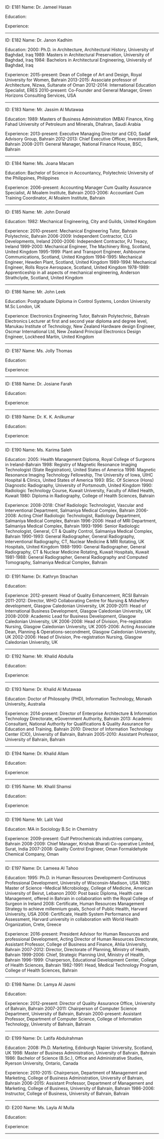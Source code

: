 ID: E181
Name: Dr. Jameel Hasan

Education:

Experience:

---

ID: E182
Name: Dr. Janon Kadhim

Education:
2000: Ph.D. in Architecture, Architectural History, University of Baghdad, Iraq
1989: Masters in Architectural Preservation, University of Baghdad, Iraq
1984: Bachelors in Architectural Engineering, University of Baghdad, Iraq

Experience:
2015-present: Dean of College of Art and Design, Royal University for Women, Bahrain
2013-2015: Associate professor of Architecture, Nizwa, Sultanate of Oman
2012-2014: International Education Specialist, ERES
2010-present: Co-Founder and General Manager, Green Horizons Consulting Services, USA

---

ID: E183
Name: Mr. Jassim Al Mutawaa

Education:
1989: Masters of Business Administration (MBA) Finance, King Fahad University of Petroleum and Minerals, Dhahran, Saudi Arabia

Experience:
2013-present: Executive Managing Director and CEO, Sadaf Advisory Group, Bahrain
2012-2013: Chief Executive Officer, Investors Bank, Bahrain
2008-2011: General Manager, National Finance House, BSC, Bahrain

---

ID: E184
Name: Ms. Joana Macam

Education:
Bachelor of Science in Accountancy, Polytechnic University of the Philippines, Philippines

Experience:
2006-present: Accounting Manager Cum Quality Assurance Specialist, Al Moalem Institute, Bahrain
2003-2006: Accountant Cum Training Coordinator, Al Moalem Institute, Bahrain

---

ID: E185
Name: Mr. John Donald

Education:
1982: Mechanical Engineering, City and Guilds, United Kingdom

Experience:
2010-present: Mechanical Engineering Tutor, Bahrain Polytechnic, Bahrain
2006-2009: Independent Contractor, CLG Developments, Ireland
2000-2006: Independent Contractor, PJ Treacy, Ireland
1999-2000: Mechanical Engineer, The Machinery Ring, Scotland, United Kingdom
1995-1999: Plant and Transport Engineer, Ashbourne Communications, Scotland, United Kingdom
1994-1995: Mechanical Engineer, Hewden Plant, Scotland, United Kingdom
1989-1994: Mechanical Engineer, Rolls Royce Aerospace, Scotland, United Kingdom
1978-1989: Apprenticeship in all aspects of mechanical engineering, Anderson Strathclyde, Scotland, United Kingdom

---

ID: E186
Name: Mr. John Leek

Education:
Postgraduate Diploma in Control Systems, London University M.Sc London, UK

Experience:
Electronics Engineering Tutor, Bahrain Polytechnic, Bahrain
Electronics Lecturer at first and second year diploma and degree level, Manukau Institute of Technology, New Zealand
Hardware design Engineer, Oscmar International Ltd, New Zealand
Principal Electronics Design Engineer, Lockheed Martin, United Kingdom

---

ID: E187
Name: Ms. Jolly Thomas

Education:

Experience:

---

ID: E188
Name: Dr. Josiane Farah

Education:

Experience:

---

ID: E189
Name: Dr. K. K. Anilkumar

Education:

Experience:

---

ID: E190
Name: Ms. Karima Saleh

Education:
2005: Health Management Diploma, Royal College of Surgeons in Ireland-Bahrain
1998: Registry of Magnetic Resonance Imaging Technologist (State Registration), United States of America
1998: Magnetic Resonance Imaging Technology Fellowship, The University of Iowa, UIHC Hospital & Clinics, United States of America
1993: BSc. Of Science (Hons) Diagnostic Radiography, University of Portsmouth, United Kingdom
1990: Radiologic Technology Course, Kuwait University, Faculty of Allied Health, Kuwait
1980: Diploma in Radiography, College of Health Sciences, Bahrain

Experience:
2008-2018: Chief Radiologic Technologist, Vascular and Interventional Department, Salmaniya Medical Complex, Bahrain
2006-2008: Acting Chief Radiologic Technologist, Radiology Department, Salmaniya Medical Complex, Bahrain
1996-2006: Head of MRI Department, Salmaniya Medical Complex, Bahrain
1993-1996: Senior Radiologic Technologist, General, CT & Quality Control, Salmaniya Medical Complex, Bahrain
1990-1993: General Radiographer, General Radiography, Interventional Radiography, CT, Nuclear Medicine & MRI Rotating, UK Hospitals, United Kingdom
1988-1990: General Radiographer, General Radiography, CT & Nuclear Medicine Rotating, Kuwait Hospitals, Kuwait
1981-1988: General Radiographer, General Radiography and Computed Tomography, Salmaniya Medical Complex, Bahrain

---

ID: E191
Name: Dr. Kathryn Strachan

Education:

Experience:
2012-present: Head of Quality Enhancement, RCSI Bahrain
2011-2012: Director, WHO Collaborating Centre for Nursing & Midwifery development, Glasgow Caledonian University, UK
2009-2011: Head of International Business Development, Glasgow Caledonian University, UK
2008-2009: Academic Lead for Business Development, Glasgow Caledonian University, UK
2006-2008: Head of Division, Pre-registration Nursing, Glasgow Caledonian University, UK
2005-2006: Acting Associate Dean, Planning & Operations-secondment, Glasgow Caledonian University, UK
2002-2006: Head of Division, Pre-registration Nursing, Glasgow Caledonian University, UK

---

ID: E192
Name: Mr. Khalid Abdulla

Education:

Experience:

---

ID: E193
Name: Dr. Khalid Al Mutawaa

Education:
Doctor of Philosophy (PHD), Information Technology, Monash University, Australia

Experience:
2014-present: Director of Enterprise Architecture & Information Technology Directorate, eGovernment Authority, Bahrain
2013: Academic Consultant, National Authority for Qualifications & Quality Assurance for Education and Training, Bahrain
2010: Director of Information Technology Center (CIO), University of Bahrain, Bahrain
2005-2010: Assistant Professor, University of Bahrain, Bahrain

---

ID: E194
Name: Dr. Khalid Allam

Education:

Experience:

---

ID: E195
Name: Mr. Khalil Shamsi

Education:

Experience:

---

ID: E196
Name: Mr. Lalit Vaid

Education:
MA in Sociology
B.Sc in Chemistry

Experience:
2009-present: Gulf Petrochemicals industries company, Bahrain
2008-2009: Chief Manager, Krishak Bharati Co-operative Limited, Surat, India
2007-2008: Quality Control Engineer, Oman Formaldehyde Chemical Company, Oman

---

ID: E197
Name: Dr. Lameea Al Tahoo

Education:
1995: Ph.D. in Human Resources Development-Continuous Professional Development, University of Wisconsin-Madison, USA
1982: Master of Science –Medical Microbiology, College of Medicine, American University of Beirut, Lebanon
2000: Post basic Diploma, Health care Management, offered in Bahrain in collaboration with the Royal College of Surgeon in Ireland
2008: Certificate, Human Resources Management Strategy to achieve millennium goals, School of Public Health, Harvard University, USA
2006: Certificate, Health System Performance and Assessment, Harvard university in collaboration with World Health Organization, Crete, Greece

Experience:
2016-present: President Advisor for Human Resources and professional Development, Acting Director of Human Resources Directorate, Assistant Professor, College of Business and Finance, Ahlia University, Bahrain
2007-2012: Director, Directorate of Planning, Ministry of Health, Bahrain
1999-2006: Chief, Strategic Planning Unit, Ministry of Health, Bahrain
1996-1999: Chairperson, Educational Development Center, College of Health Sciences, Bahrain
1982-1991: Head, Medical Technology Program, College of Health Sciences, Bahrain

---

ID: E198
Name: Dr. Lamya Al Jasmi

Education:

Experience:
2012-present: Director of Quality Assurance Office, University of Bahrain, Bahrain
2007-2011: Chairperson of Computer Science Department, University of Bahrain, Bahrain
2000-present: Assistant Professor, Department of Computer Science, College of Information Technology, University of Bahrain, Bahrain

---

ID: E199
Name: Dr. Latifa Abdulrahman

Education:
2008: Ph.D. Marketing, Edinburgh Napier University, Scotland, UK
1998: Master of Business Administration, University of Bahrain, Bahrain
1986: Bachelor of Science (B.Sc.), Office and Administrative Studies, Ryerson University, Ontario, Canada

Experience:
2010-2015: Chairperson, Department of Management and Marketing, College of Business Administration, University of Bahrain, Bahrain
2006-2015: Assistant Professor, Department of Management and Marketing, College of Business, University of Bahrain, Bahrain
1986-2006: Instructor, College of Business, University of Bahrain, Bahrain

---

ID: E200
Name: Ms. Layla Al Mulla

Education:

Experience:

---